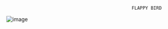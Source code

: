                                                   FLAPPY BIRD
![image](https://github.com/user-attachments/assets/7107d286-382f-4b89-a333-d262313f1414)


